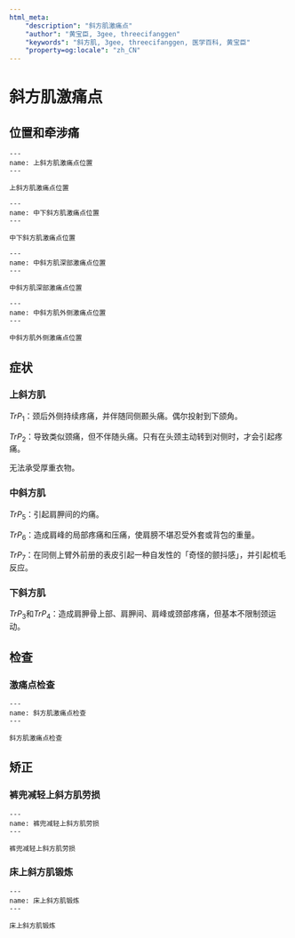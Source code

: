 ```yaml
---
html_meta:
    "description": "斜方肌激痛点"
    "author": "黄宝臣, 3gee, threecifanggen"
    "keywords": "斜方肌, 3gee, threecifanggen, 医学百科, 黄宝臣"
    "property=og:locale": "zh_CN"
---
```

# 斜方肌激痛点

## 位置和牵涉痛

```{figure} assets/img/2022-01-22-18-54-27.png
---
name: 上斜方肌激痛点位置
---

上斜方肌激痛点位置
```

```{figure} assets/img/2022-01-22-18-56-11.png
---
name: 中下斜方肌激痛点位置
---

中下斜方肌激痛点位置
```

```{figure} assets/img/2022-01-22-19-00-28.png
---
name: 中斜方肌深部激痛点位置
---

中斜方肌深部激痛点位置
```

```{figure} assets/img/2022-01-22-19-01-32.png
---
name: 中斜方肌外侧激痛点位置
---

中斜方肌外侧激痛点位置
```

## 症状

### 上斜方肌

$TrP_1$：颈后外侧持续疼痛，并伴随同侧颞头痛。偶尔投射到下颌角。

$TrP_2$：导致类似颈痛，但不伴随头痛。只有在头颈主动转到对侧时，才会引起疼痛。

无法承受厚重衣物。

### 中斜方肌

$TrP_5$：引起肩胛间的灼痛。

$TrP_6$：造成肩峰的局部疼痛和压痛，使肩膀不堪忍受外套或背包的重量。

$TrP_7$：在同侧上臂外前册的表皮引起一种自发性的「奇怪的颤抖感」，并引起梳毛反应。

### 下斜方肌

$TrP_3$和$TrP_4$：造成肩胛骨上部、肩胛间、肩峰或颈部疼痛，但基本不限制颈运动。

## 检查

### 激痛点检查

```{figure} assets/img/2022-01-22-19-23-30.png
---
name: 斜方肌激痛点检查
---

斜方肌激痛点检查
```

## 矫正

### 裤兜减轻上斜方肌劳损

```{figure} assets/img/2022-01-22-19-24-47.png
---
name: 裤兜减轻上斜方肌劳损
---

裤兜减轻上斜方肌劳损
```

### 床上斜方肌锻炼

```{figure} assets/img/2022-01-22-19-26-39.png
---
name: 床上斜方肌锻炼
---

床上斜方肌锻炼
```

